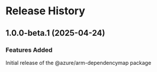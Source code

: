 # Release History
    
## 1.0.0-beta.1 (2025-04-24)

### Features Added

Initial release of the @azure/arm-dependencymap package
